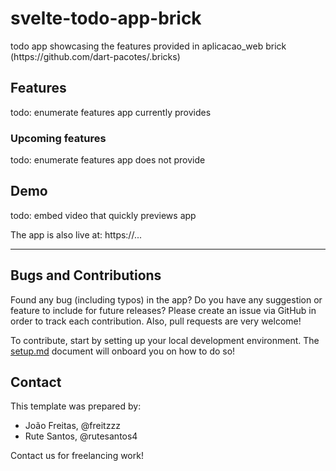 # svelte-todo-app-brick

todo app showcasing the features provided in aplicacao_web brick (https:&#x2F;&#x2F;github.com&#x2F;dart-pacotes&#x2F;.bricks)

## Features

todo: enumerate features app currently provides

### Upcoming features

todo: enumerate features app does not provide

## Demo

todo: embed video that quickly previews app

The app is also live at: https://...

---

## Bugs and Contributions

Found any bug (including typos) in the app? Do you have any suggestion
or feature to include for future releases? Please create an issue via
GitHub in order to track each contribution. Also, pull requests are very
welcome!

To contribute, start by setting up your local development environment. The [setup.md](setup.md) document will onboard you on how to do so!

## Contact

This template was prepared by:

- João Freitas, @freitzzz
- Rute Santos, @rutesantos4

Contact us for freelancing work!
